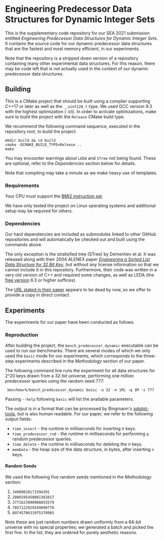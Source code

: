 # Engineering Predecessor Data Structures for Dynamic Integer Sets

This is the supplementary code repository for our SEA 2021 submission entitled *Engineering Predecessor Data Structures for Dynamic Integer Sets*. It contains the source code for our dynamic predecessor data structures that are the fastest and most memory efficient, in our experiments.

Note that the repository is a stripped down version of a repository containing many other experimental data structures. For this reason, there may be code left that is not actually used in the context of our dynamic predecessor data structures.

## Building

This is a CMake project that should be built using a compiler supporting C++17 or later as well as the `__uint128_t` type. We used GCC version 9.3 with the highest optimization (`-O3`). In order to activate optimizations, make sure to build the project with the `Release` CMake build type.

We recommend the following command sequence, executed in the repository root, to build the project:

```shell
mkdir build && cd build
cmake -DCMAKE_BUILD_TYPE=Release ..
make
```

You may encounter warnings about `LEDA` and `STree` not being found. These are optional, refer to the *Dependencies* section below for details.

Note that compiling may take a minute as we make heavy use of templates.

### Requirements

Your CPU must support the [BMI2 instruction set](https://en.wikipedia.org/wiki/Bit_manipulation_instruction_set).

We have only tested the project on Linux operating systems and additional setup may be required for others.

### Dependencies

Our hard dependencies are included as submodules linked to other GitHub repositories and will automatically be checked out and built using the commands above.

The only exception is the stratisfied tree (STree) by Dementiev et al. It was released along with their 2004 ALENEX paper [*Engineering a Sorted List Data Structure for 32 Bit Key*](http://algo2.iti.kit.edu/dementiev/files/veb.pdf), but without any license information so that we cannot include it in this repository. Furthermore, their code was written in a very old version of C++ and required some changes, as well as LEDA (the [free version](https://www.algorithmic-solutions.com/index.php/products/leda-free-edition) 6.3 or higher suffices).

The [URL stated in their paper](http://www.mpi-sb.mpg.de/~kettner/proj/veb/) appears to be dead by now, so we offer to provide a copy in direct contact.

## Experiments

The experiments for our paper have been conducted as follows.

### Reproduction

After building the project, the `bench_predecessor_dynamic` executable can be used to run our benchmarks. There are several modes of which we only used the `basic` mode for our experiments, which  corresponds to the three-step experiments described in the *Methodology* section of our paper.

The following command line runs the experiment for all data structures for 2^20 keys drawn from a 32-bit universe, performing one million predecessor queries using the random seed 777:

```
 benchmark/bench_predecessor_dynamic basic -u 32 -n 1Mi -q 1M -s 777
```

Passing `--help` following `basic` will list the available parameters.

The output is in a format that can be processed by Bingmann's [sqlplot-tools](https://github.com/bingmann/sqlplot-tools), but is also human readable. For our paper, we refer to the following output fields:

* `time_insert` - the runtime in milliseconds for inserting *n* keys.
* `time_predecessor_rnd` - the runtime in milliseconds for performing `q` random predecessor queries.
* `time_delete` - the runtime in milliseconds for deleting the *n* keys.
* `memData` - the heap size of the data structure, in bytes,  after inserting `n` keys.

#### Random Seeds

We used the following five random seeds mentioned in the *Methodology* section:

1. `34989010171594391`
2. `2086595458081381017`
3. `3771623990908855579`
4. `7857122929249898776`
5. `8974570631975370903`

Note these are just random numbers drawn uniformly from a 64-bit universe with no special properties; we generated a batch and picked the first five. In the list, they are ordered for purely aesthetic reasons.